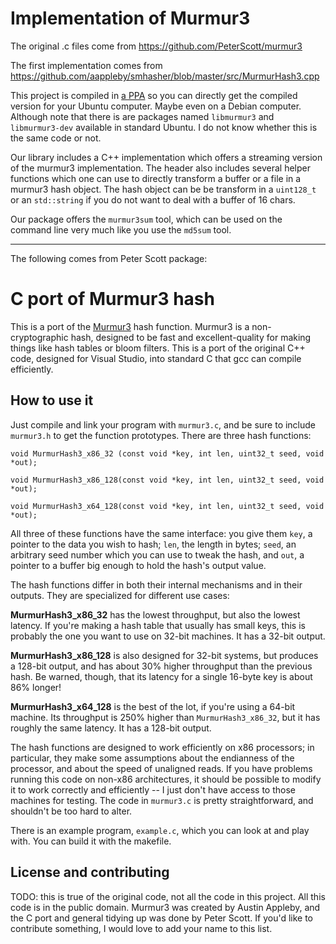 Implementation of Murmur3
=========================

The original .c files come from
https://github.com/PeterScott/murmur3

The first implementation comes from
https://github.com/aappleby/smhasher/blob/master/src/MurmurHash3.cpp

This project is compiled in
[a PPA](https://launchpad.net/~snapcpp/+archive/ubuntu/ppa/+packages)
so you can directly get the compiled version for your Ubuntu computer.
Maybe even on a Debian computer. Although note that there is are packages
named `libmurmur3` and `libmurmur3-dev` available in standard Ubuntu.
I do not know whether this is the same code or not.

Our library includes a C++ implementation which offers a streaming version
of the murmur3 implementation. The header also includes several helper
functions which one can use to directly transform a buffer or a file in
a murmur3 hash object. The hash object can be be transform in a `uint128_t`
or an `std::string` if you do not want to deal with a buffer of 16 chars.

Our package offers the `murmur3sum` tool, which can be used on the command
line very much like you use the `md5sum` tool.

---

The following comes from Peter Scott package:

C port of Murmur3 hash
======================

This is a port of the [Murmur3](http://code.google.com/p/smhasher/wiki/MurmurHash3) hash function. Murmur3 is a non-cryptographic hash, designed to be fast and excellent-quality for making things like hash tables or bloom filters. This is a port of the original C++ code, designed for Visual Studio, into standard C that gcc can compile efficiently.

How to use it
-------------

Just compile and link your program with `murmur3.c`, and be sure to include `murmur3.h` to get the function prototypes. There are three hash functions:

    void MurmurHash3_x86_32 (const void *key, int len, uint32_t seed, void *out);

    void MurmurHash3_x86_128(const void *key, int len, uint32_t seed, void *out);

    void MurmurHash3_x64_128(const void *key, int len, uint32_t seed, void *out);

All three of these functions have the same interface: you give them `key`, a pointer to the data you wish to hash; `len`, the length in bytes; `seed`, an arbitrary seed number which you can use to tweak the hash, and `out`, a pointer to a buffer big enough to hold the hash's output value.

The hash functions differ in both their internal mechanisms and in their outputs. They are specialized for different use cases:

**MurmurHash3_x86_32** has the lowest throughput, but also the lowest latency. If you're making a hash table that usually has small keys, this is probably the one you want to use on 32-bit machines. It has a 32-bit output.


**MurmurHash3_x86_128** is also designed for 32-bit systems, but produces a 128-bit output, and has about 30% higher throughput than the previous hash. Be warned, though, that its latency for a single 16-byte key is about 86% longer!

**MurmurHash3_x64_128** is the best of the lot, if you're using a 64-bit machine. Its throughput is 250% higher than `MurmurHash3_x86_32`, but it has roughly the same latency. It has a 128-bit output.

The hash functions are designed to work efficiently on x86 processors; in particular, they make some assumptions about the endianness of the processor, and about the speed of unaligned reads. If you have problems running this code on non-x86 architectures, it should be possible to modify it to work correctly and efficiently -- I just don't have access to those machines for testing. The code in `murmur3.c` is pretty straightforward, and shouldn't be too hard to alter.

There is an example program, `example.c`, which you can look at and play with. You can build it with the makefile.

License and contributing
------------------------

TODO: this is true of the original code, not all the code in this project.
All this code is in the public domain. Murmur3 was created by Austin Appleby, and the C port and general tidying up was done by Peter Scott. If you'd like to contribute something, I would love to add your name to this list.
